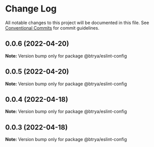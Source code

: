 # Change Log

All notable changes to this project will be documented in this file.
See [Conventional Commits](https://conventionalcommits.org) for commit guidelines.

## 0.0.6 (2022-04-20)

**Note:** Version bump only for package @btrya/eslint-config





## 0.0.5 (2022-04-20)

**Note:** Version bump only for package @btrya/eslint-config





## 0.0.4 (2022-04-18)

**Note:** Version bump only for package @btrya/eslint-config





## 0.0.3 (2022-04-18)

**Note:** Version bump only for package @btrya/eslint-config
